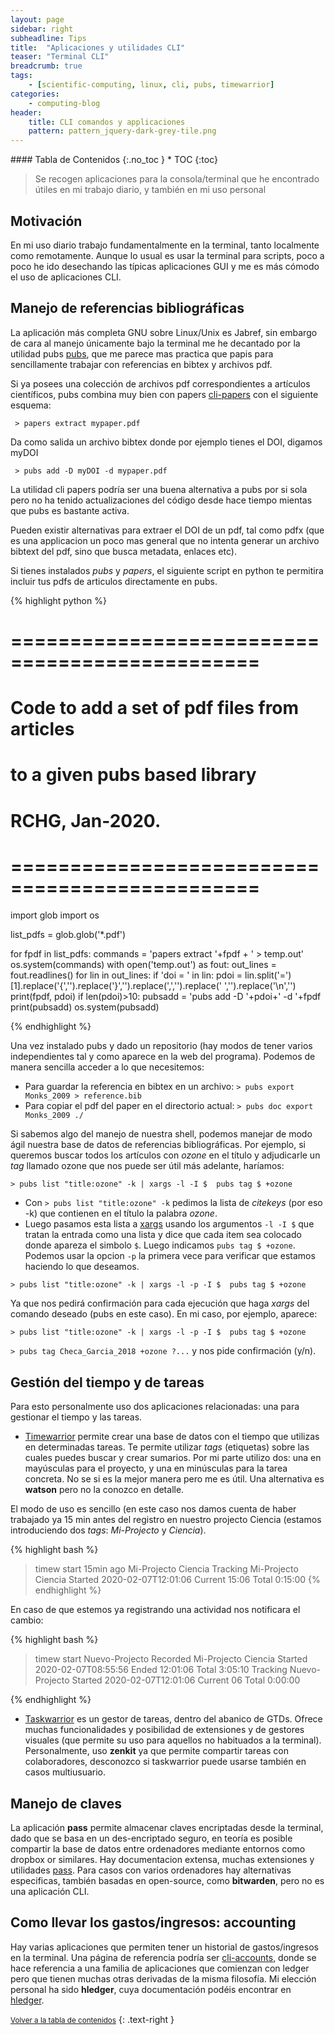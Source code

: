 ```yaml
---
layout: page
sidebar: right
subheadline: Tips
title:  "Aplicaciones y utilidades CLI"
teaser: "Terminal CLI"
breadcrumb: true
tags:
    - [scientific-computing, linux, cli, pubs, timewarrior]
categories:
    - computing-blog
header:
    title: CLI comandos y applicaciones
    pattern: pattern_jquery-dark-grey-tile.png
---
```


<div class="panel radius" markdown="1">
#### Tabla de Contenidos
{:.no_toc }
*  TOC
{:toc}
</div>


> Se recogen aplicaciones para la consola/terminal que he encontrado útiles en mi trabajo diario, y también en mi uso personal

## Motivación

En mi uso diario trabajo fundamentalmente en la terminal, tanto localmente como remotamente. Aunque lo usual es usar la terminal para scripts, poco a poco he ido desechando las típicas aplicaciones GUI y me es más cómodo el uso de aplicaciones CLI.

## Manejo de referencias bibliográficas
La aplicación más completa GNU sobre Linux/Unix es Jabref, sin embargo de cara al manejo únicamente bajo la terminal me he decantado por la utilidad pubs [pubs](https://github.com/pubs/pubs), que me parece mas practica que papis para sencillamente trabajar con referencias en bibtex y archivos pdf.

Si ya posees una colección de archivos pdf correspondientes a artículos científicos, pubs combina muy bien con papers [cli-papers](https://github.com/perrette/papers) con el siguiente esquema:

` > papers extract mypaper.pdf`

Da como salida un archivo bibtex donde por ejemplo tienes el DOI, digamos myDOI

` > pubs add -D myDOI -d mypaper.pdf`

La utilidad cli papers podría ser una buena alternativa a pubs por si sola pero no ha tenido actualizaciones del código desde hace tiempo mientas que pubs es bastante activa.

Pueden existir alternativas para extraer el DOI de un pdf, tal como pdfx (que es una applicacion un poco mas general que no intenta generar un archivo bibtext del pdf, sino que busca metadata, enlaces etc). 

Si tienes instalados *pubs* y *papers*, el siguiente script en python te permitira incluir tus pdfs de articulos directamente en pubs.

{% highlight python %}
# ===============================================
# Code to add a set of pdf files from articles
# to a given pubs based library
#
# RCHG, Jan-2020.
# ===============================================

import glob
import os

list_pdfs = glob.glob('*.pdf')

for fpdf in list_pdfs:
    commands = 'papers extract '+fpdf + ' > temp.out'
    os.system(commands)
    with open('temp.out') as fout:
        out_lines = fout.readlines()
        for lin in out_lines:
            if 'doi = ' in lin:
                pdoi = lin.split('=')[1].replace('{','').replace('}','').replace(',','').replace(' ','').replace('\n','')
                print(fpdf, pdoi)
                if len(pdoi)>10:
                    pubsadd = 'pubs add -D '+pdoi+' -d '+fpdf
                    print(pubsadd)
                    os.system(pubsadd)
                    
{% endhighlight %}

Una vez instalado pubs y dado un repositorio (hay modos de tener varios independientes tal y como aparece en la web del programa). Podemos de manera sencilla acceder a lo que necesitemos:

- Para guardar la referencia en bibtex en un archivo: `> pubs export Monks_2009 > reference.bib`
- Para copiar el pdf del paper en el directorio actual: `> pubs doc export Monks_2009 ./`

Si sabemos algo del manejo de nuestra shell, podemos manejar de modo ágil nuestra base de datos de referencias bibliográficas. Por ejemplo, si queremos buscar todos los artículos con *ozone* en el título y adjudicarle un *tag* llamado ozone que nos puede ser útil más adelante, haríamos:

`> pubs list "title:ozone" -k | xargs -l -I $  pubs tag $ +ozone`
 
- Con `> pubs list "title:ozone" -k` pedimos la lista de *citekeys* (por eso -k) que contienen en el título la palabra *ozone*. 
- Luego pasamos esta lista a [xargs](https://en.wikipedia.org/wiki/Xargs) usando los argumentos `-l -I $` que tratan la entrada como una lista y dice que cada item sea colocado donde apareza el simbolo `$`. Luego indicamos `pubs tag $ +ozone`. Podemos usar la opcion `-p` la primera vece para verificar que estamos haciendo lo que deseamos.

`> pubs list "title:ozone" -k | xargs -l -p -I $  pubs tag $ +ozone`

Ya que nos pedirá confirmación para cada ejecución que haga *xargs* del comando deseado (pubs en este caso). En mi caso, por ejemplo, aparece:

`> pubs list "title:ozone" -k | xargs -l -p -I $  pubs tag $ +ozone`

`> pubs tag Checa_Garcia_2018 +ozone ?...` y nos pide confirmación (y/n).

## Gestión del tiempo y de tareas

Para esto personalmente uso dos aplicaciones relacionadas: una para gestionar el tiempo y las tareas.

- [Timewarrior](https://timewarrior.net/) permite crear una base de datos con el tiempo que utilizas en determinadas tareas. Te permite utilizar *tags* (etiquetas) sobre las cuales puedes buscar y crear sumarios. Por mi parte utilizo dos: una en mayúsculas para el proyecto, y una en minúsculas para la tarea concreta. No se si es la mejor manera pero me es útil. Una alternativa es **watson** pero no la conozco en detalle.

El modo de uso es sencillo (en este caso nos damos cuenta de haber trabajado ya 15 min antes del registro en nuestro projecto Ciencia (estamos introduciendo dos *tags*: *Mi-Projecto* y *Ciencia*).

{% highlight bash %}
> timew start 15min ago Mi-Projecto Ciencia
> Tracking Mi-Projecto Ciencia
  Started 2020-02-07T12:01:06
  Current               15:06
  Total               0:15:00
{% endhighlight %}

En caso de que estemos ya registrando una actividad nos notificara el cambio:

{% highlight bash %}
> timew start Nuevo-Projecto 
 Recorded Mi-Projecto Ciencia
  Started 2020-02-07T08:55:56
  Ended              12:01:06
  Total               3:05:10
Tracking Nuevo-Projecto
  Started 2020-02-07T12:01:06
  Current                  06
  Total               0:00:00

{% endhighlight %}


- [Taskwarrior](https://taskwarrior.org/) es un gestor de tareas, dentro del abanico de GTDs. Ofrece muchas funcionalidades y posibilidad de extensiones y de gestores visuales (que permite su uso para aquellos no habituados a la terminal). Personalmente, uso **zenkit** ya que permite compartir tareas con colaboradores, desconozco si taskwarrior puede usarse también en casos multiusuario.

## Manejo de claves

La aplicación **pass** permite almacenar claves encriptadas desde la terminal, dado que se basa en un des-encriptado seguro, en teoría es posible compartir la base de datos entre ordenadores mediante entornos como dropbox or similares. Hay documentacion extensa, muchas extensiones y utilidades [pass](https://www.passwordstore.org). Para casos con varios ordenadores hay alternativas especificas, también basadas en open-source, como **bitwarden**, pero no es una aplicación CLI.

## Como llevar los gastos/ingresos: accounting

Hay varias aplicaciones que permiten tener un historial de gastos/ingresos en la terminal. Una página de referencia podría ser [cli-accounts](https://plaintextaccounting.org/), donde se hace referencia a una familia de aplicaciones que comienzan con ledger pero que tienen muchas otras derivadas de la misma filosofía. Mi elección personal ha sido **hledger**, cuya documentación podéis encontrar en [hledger](https://hledger.org/).

<small markdown="1">[Volver a la tabla de contenidos](#toc)</small>
{: .text-right }


